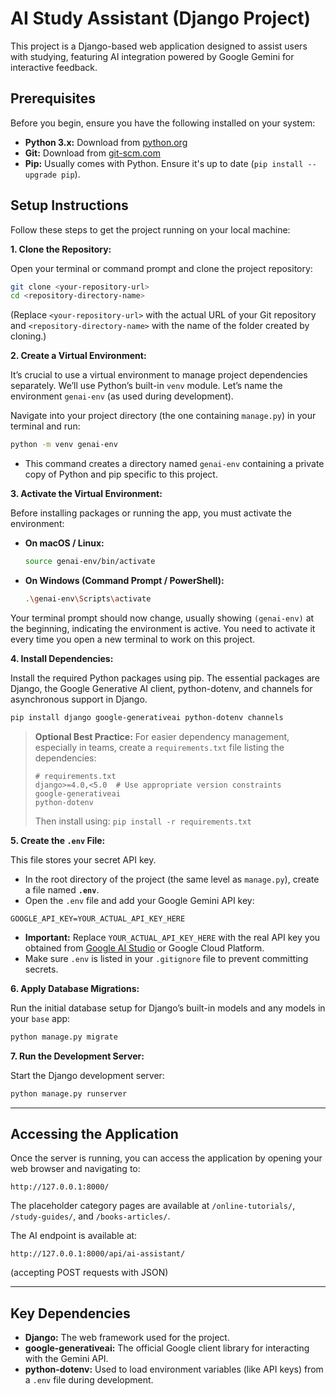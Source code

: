 
# AI Study Assistant (Django Project)

This project is a Django-based web application designed to assist users with studying, featuring AI integration powered by Google Gemini for interactive feedback.

## Prerequisites

Before you begin, ensure you have the following installed on your system:

* **Python 3.x:** Download from [python.org](https://www.python.org/)
* **Git:** Download from [git-scm.com](https://git-scm.com/)
* **Pip:** Usually comes with Python. Ensure it's up to date (`pip install --upgrade pip`).

## Setup Instructions

Follow these steps to get the project running on your local machine:

**1. Clone the Repository:**

Open your terminal or command prompt and clone the project repository:

```bash
git clone <your-repository-url>
cd <repository-directory-name>
```

(Replace `<your-repository-url>` with the actual URL of your Git repository and `<repository-directory-name>` with the name of the folder created by cloning.)

**2. Create a Virtual Environment:**

It’s crucial to use a virtual environment to manage project dependencies separately. We’ll use Python’s built-in `venv` module. Let’s name the environment `genai-env` (as used during development).

Navigate into your project directory (the one containing `manage.py`) in your terminal and run:

```bash
python -m venv genai-env
```

- This command creates a directory named `genai-env` containing a private copy of Python and pip specific to this project.

**3. Activate the Virtual Environment:**

Before installing packages or running the app, you must activate the environment:

- **On macOS / Linux:**

    ```bash
    source genai-env/bin/activate
    ```

- **On Windows (Command Prompt / PowerShell):**

    ```bash
    .\genai-env\Scripts\activate
    ```

Your terminal prompt should now change, usually showing `(genai-env)` at the beginning, indicating the environment is active. You need to activate it every time you open a new terminal to work on this project.

**4. Install Dependencies:**

Install the required Python packages using pip. The essential packages are Django, the Google Generative AI client, python-dotenv, and channels for asynchronous support in Django.

```bash
pip install django google-generativeai python-dotenv channels
```

> **Optional Best Practice:** For easier dependency management, especially in teams, create a `requirements.txt` file listing the dependencies:
> 
> ```
> # requirements.txt
> django>=4.0,<5.0  # Use appropriate version constraints
> google-generativeai
> python-dotenv
> ```
> 
> Then install using: `pip install -r requirements.txt`

**5. Create the `.env` File:**

This file stores your secret API key.

- In the root directory of the project (the same level as `manage.py`), create a file named **`.env`**.
- Open the `.env` file and add your Google Gemini API key:

```env
GOOGLE_API_KEY=YOUR_ACTUAL_API_KEY_HERE
```

- **Important:** Replace `YOUR_ACTUAL_API_KEY_HERE` with the real API key you obtained from [Google AI Studio](https://makersuite.google.com/) or Google Cloud Platform.
- Make sure `.env` is listed in your `.gitignore` file to prevent committing secrets.

**6. Apply Database Migrations:**

Run the initial database setup for Django’s built-in models and any models in your `base` app:

```bash
python manage.py migrate
```

**7. Run the Development Server:**

Start the Django development server:

```bash
python manage.py runserver
```

---

## Accessing the Application

Once the server is running, you can access the application by opening your web browser and navigating to:

```
http://127.0.0.1:8000/
```

The placeholder category pages are available at `/online-tutorials/`, `/study-guides/`, and `/books-articles/`.

The AI endpoint is available at:

```
http://127.0.0.1:8000/api/ai-assistant/
```

(accepting POST requests with JSON)

---

## Key Dependencies

- **Django:** The web framework used for the project.
- **google-generativeai:** The official Google client library for interacting with the Gemini API.
- **python-dotenv:** Used to load environment variables (like API keys) from a `.env` file during development.



